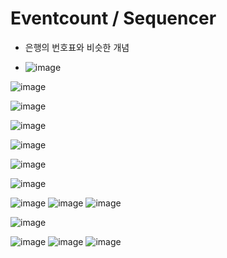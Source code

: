 <h1> Eventcount / Sequencer </h1>

- 은행의 번호표와 비슷한 개념

- ![image](https://github.com/youbeen2798/Deep-CS-study_for_interview/assets/62228401/7bf9a95c-ecf9-4686-87ac-8f916a84aa2a)

![image](https://github.com/youbeen2798/Deep-CS-study_for_interview/assets/62228401/c49d29dc-65cb-45b3-88a3-2c9d5d773880)

![image](https://github.com/youbeen2798/Deep-CS-study_for_interview/assets/62228401/9f215463-c2ee-4ea9-88ae-d75d49b19d3e)

![image](https://github.com/youbeen2798/Deep-CS-study_for_interview/assets/62228401/1ed4dd4b-720d-4389-9d49-1cf392a5e6fd)

![image](https://github.com/youbeen2798/Deep-CS-study_for_interview/assets/62228401/f91abe98-517b-44d9-a2b4-ee43b756f079)

![image](https://github.com/youbeen2798/Deep-CS-study_for_interview/assets/62228401/d1630c88-9278-4297-9e11-294ff2dea7ce)

![image](https://github.com/youbeen2798/Deep-CS-study_for_interview/assets/62228401/d37ccdf9-ddb7-49f0-8540-ef134b7522ca)

![image](https://github.com/youbeen2798/Deep-CS-study_for_interview/assets/62228401/ad553a1e-4537-489e-a067-5a0030dfb2d0)
![image](https://github.com/youbeen2798/Deep-CS-study_for_interview/assets/62228401/424d5583-be11-4e80-8abf-084294266b61)
![image](https://github.com/youbeen2798/Deep-CS-study_for_interview/assets/62228401/08aea9c9-910c-4ecf-9114-ef6ac7c71a2c)

![image](https://github.com/youbeen2798/Deep-CS-study_for_interview/assets/62228401/8fa78f00-ba48-40e0-b8b0-94959c1631da)

![image](https://github.com/youbeen2798/Deep-CS-study_for_interview/assets/62228401/c8f07065-ad63-450b-90e5-8e959522ed56)
![image](https://github.com/youbeen2798/Deep-CS-study_for_interview/assets/62228401/5fb7cd4d-e587-4fe2-a14c-ccad08b7626f)
![image](https://github.com/youbeen2798/Deep-CS-study_for_interview/assets/62228401/0279cc5c-bc44-4328-9858-e2b689c373ab)
